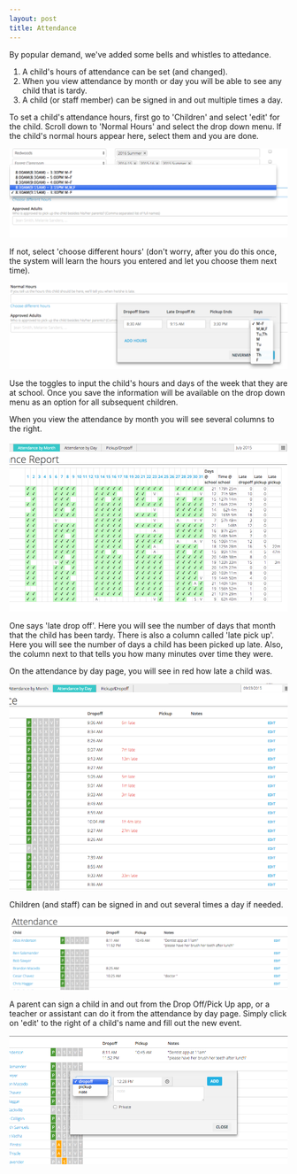 ```yaml
---
layout: post
title: Attendance
---
```

By popular demand, we've added some bells and whistles to attedance.

1. A child's hours of attendance can be set (and changed).
2. When you view attendance by month or day you will be able to see any child that is tardy.
3. A child (or staff member) can be signed in and out multiple times a day. 

To set a child's attendance hours, first go to 'Children' and select 'edit' for the child. Scroll down to 'Normal Hours' and select the drop down menu. If the child's normal hours appear here, select them and you are done. 

<img src="/img/screen-shots/attendance-1.png" style="max-width:100%;"/>

If not, select 'choose different hours' (don't worry, after you do this once, the system will learn the hours you entered and let you choose them next time). 

<img src="/img/screen-shots/attendance-2.png" style="max-width:100%;"/>

Use the toggles to input the child's hours and days of the week that they are at school. Once you save the information will be available on the drop down menu as an option for all subsequent children. 


When you view the attendance by month you will see several columns to the right. 

<img src="/img/screen-shots/attendance-3.png" style="max-width:100%;"/>

One says 'late drop off'. Here you will see the number of days that month that the child has been tardy. There is also a column called 'late pick up'. Here you will see the number of days a child has been picked up late. Also, the column next to that tells you how many minutes over time they were.

On the attendance by day page, you will see in red how late a child was. 

<img src="/img/screen-shots/attendance-4.png" style="max-width:100%;"/>

Children (and staff) can be signed in and out several times a day if needed. 

<img src="/img/screen-shots/attendance-6.png" style="max-width:100%;"/>

A parent can sign a child in and out from the Drop Off/Pick Up app, or a teacher or assistant can do it from the attendance by day page. Simply click on 'edit' to the right of a child's name and fill out the new event.

<img src="/img/screen-shots/attendance-5.png" style="max-width:100%;"/>